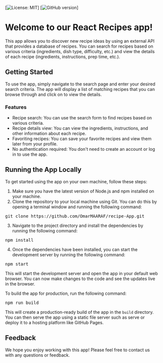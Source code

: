 [![License: MIT](https://img.shields.io/badge/License-MIT-yellow.svg)]
[![GitHub version](https://img.shields.io/github/v/release/OmarMAARAF/recipe-App.svg)]
<h1>Welcome to our React Recipes app!</h1>
<p>This app allows you to discover new recipe ideas by using an external API that provides a database of recipes. You can search for recipes based on various criteria (ingredients, dish type, difficulty, etc.) and view the details of each recipe (ingredients, instructions, prep time, etc.).</p>
<h2>Getting Started</h2>
<p>To use the app, simply navigate to the search page and enter your desired search criteria. The app will display a list of matching recipes that you can browse through and click on to view the details.</p>
<h3>Features</h3>
<ul>
  <li>Recipe search: You can use the search form to find recipes based on various criteria.</li>
  <li>Recipe details view: You can view the ingredients, instructions, and other information about each recipe.</li>
  <li>Favoriting recipes: You can save your favorite recipes and view them later from your profile.</li>
  <li>No authentication required: You don't need to create an account or log in to use the app.</li>
</ul>
<h2>Running the App Locally</h2>
<p>To get started using the app on your own machine, follow these steps:</p>
<ol>
  <li>Make sure you have the latest version of Node.js and npm installed on your machine.</li>
  <li>Clone the repository to your local machine using Git. You can do this by opening a terminal window and running the following command:</li>
</ol>
<pre>
git clone https://github.com/OmarMAARAF/recipe-App.git
</pre>
<ol start="3">
  <li>Navigate to the project directory and install the dependencies by running the following command:</li>
</ol>
<pre>
npm install
</pre>
<ol start="4">
  <li>Once the dependencies have been installed, you can start the development server by running the following command:</li>
</ol>
<pre>
npm start
</pre>
<p>This will start the development server and open the app in your default web browser. You can now make changes to the code and see the updates live in the browser.</p>
<p>To build the app for production, run the following command:</p>
<pre>
npm run build
</pre>
<p>This will create a production-ready build of the app in the <code>build</code> directory. You can then serve the app using a static file server such as serve or deploy it to a hosting platform like GitHub Pages.</p>
<h2>Feedback</h2>
<p>We hope you enjoy working with this app! Please feel free to contact us with any questions or feedback.</p>